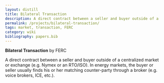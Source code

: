 ```yaml
---
layout: distill
title: Bilateral Transaction
description: A direct contract between a seller and buyer outside of a centralized market.
permalink: /projects/bilateral-transaction/
tags: market, transaction, FERC
category: wiki
bibliography: papers.bib
---
```


**Bilateral Transaction** <d-cite key="ferc2020glossary"></d-cite> by FERC

A direct contract between a seller and buyer outside of a centralized market or exchange (e.g. Nymex or an RTO/ISO).
In energy markets, the buyer or seller usually finds his or her matching counter-party through a broker (e.g. voice brokers, ICE, etc.).
